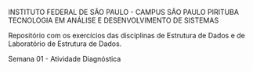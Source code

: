 INSTITUTO FEDERAL DE SÃO PAULO - CAMPUS SÃO PAULO PIRITUBA
TECNOLOGIA EM ANÁLISE E DESENVOLVIMENTO DE SISTEMAS

Repositório com os exercícios das disciplinas de Estrutura de Dados e de Laboratório de Estrutura de Dados.

Semana 01 - Atividade Diagnóstica
